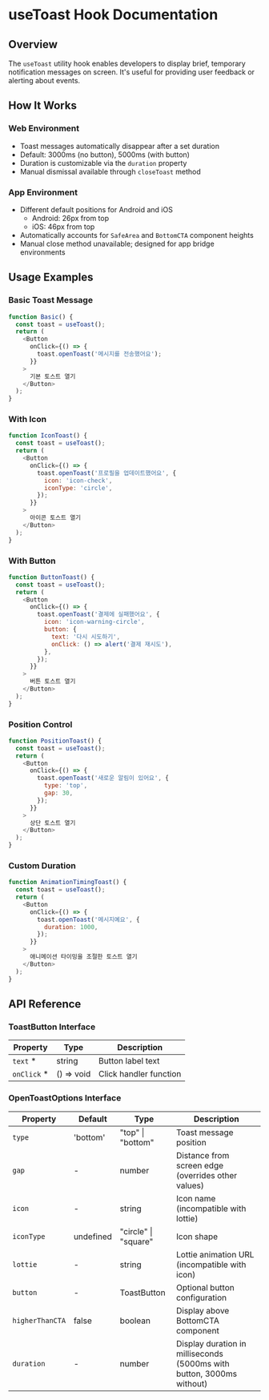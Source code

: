 # useToast Hook Documentation

## Overview

The `useToast` utility hook enables developers to display brief, temporary notification messages on screen. It's useful for providing user feedback or alerting about events.

## How It Works

### Web Environment
- Toast messages automatically disappear after a set duration
- Default: 3000ms (no button), 5000ms (with button)
- Duration is customizable via the `duration` property
- Manual dismissal available through `closeToast` method

### App Environment
- Different default positions for Android and iOS
  - Android: 26px from top
  - iOS: 46px from top
- Automatically accounts for `SafeArea` and `BottomCTA` component heights
- Manual close method unavailable; designed for app bridge environments

## Usage Examples

### Basic Toast Message
```javascript
function Basic() {
  const toast = useToast();
  return (
    <Button
      onClick={() => {
        toast.openToast('메시지를 전송했어요');
      }}
    >
      기본 토스트 열기
    </Button>
  );
}
```

### With Icon
```javascript
function IconToast() {
  const toast = useToast();
  return (
    <Button
      onClick={() => {
        toast.openToast('프로필을 업데이트했어요', {
          icon: 'icon-check',
          iconType: 'circle',
        });
      }}
    >
      아이콘 토스트 열기
    </Button>
  );
}
```

### With Button
```javascript
function ButtonToast() {
  const toast = useToast();
  return (
    <Button
      onClick={() => {
        toast.openToast('결제에 실패했어요', {
          icon: 'icon-warning-circle',
          button: {
            text: '다시 시도하기',
            onClick: () => alert('결제 재시도'),
          },
        });
      }}
    >
      버튼 토스트 열기
    </Button>
  );
}
```

### Position Control
```javascript
function PositionToast() {
  const toast = useToast();
  return (
    <Button
      onClick={() => {
        toast.openToast('새로운 알림이 있어요', {
          type: 'top',
          gap: 30,
        });
      }}
    >
      상단 토스트 열기
    </Button>
  );
}
```

### Custom Duration
```javascript
function AnimationTimingToast() {
  const toast = useToast();
  return (
    <Button
      onClick={() => {
        toast.openToast('메시지예요', {
          duration: 1000,
        });
      }}
    >
      애니메이션 타이밍을 조절한 토스트 열기
    </Button>
  );
}
```

## API Reference

### ToastButton Interface
| Property | Type | Description |
|----------|------|-------------|
| `text` * | string | Button label text |
| `onClick` * | () => void | Click handler function |

### OpenToastOptions Interface
| Property | Default | Type | Description |
|----------|---------|------|-------------|
| `type` | 'bottom' | "top" \| "bottom" | Toast message position |
| `gap` | - | number | Distance from screen edge (overrides other values) |
| `icon` | - | string | Icon name (incompatible with lottie) |
| `iconType` | undefined | "circle" \| "square" | Icon shape |
| `lottie` | - | string | Lottie animation URL (incompatible with icon) |
| `button` | - | ToastButton | Optional button configuration |
| `higherThanCTA` | false | boolean | Display above BottomCTA component |
| `duration` | - | number | Display duration in milliseconds (5000ms with button, 3000ms without) |
